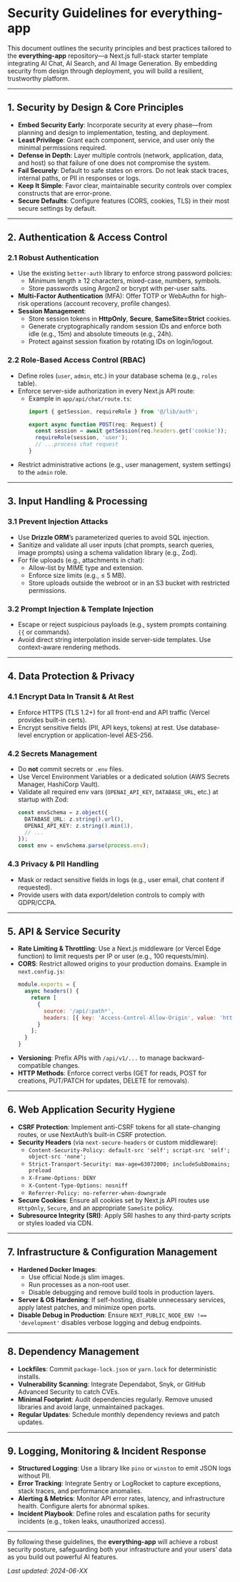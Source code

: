 # Security Guidelines for everything-app

This document outlines the security principles and best practices tailored to the **everything-app** repository—a Next.js full-stack starter template integrating AI Chat, AI Search, and AI Image Generation. By embedding security from design through deployment, you will build a resilient, trustworthy platform.

---

## 1. Security by Design & Core Principles

- **Embed Security Early**: Incorporate security at every phase—from planning and design to implementation, testing, and deployment.
- **Least Privilege**: Grant each component, service, and user only the minimal permissions required.
- **Defense in Depth**: Layer multiple controls (network, application, data, and host) so that failure of one does not compromise the system.
- **Fail Securely**: Default to safe states on errors. Do not leak stack traces, internal paths, or PII in responses or logs.
- **Keep It Simple**: Favor clear, maintainable security controls over complex constructs that are error-prone.
- **Secure Defaults**: Configure features (CORS, cookies, TLS) in their most secure settings by default.

---

## 2. Authentication & Access Control

### 2.1 Robust Authentication

- Use the existing `better-auth` library to enforce strong password policies:
  - Minimum length ≥ 12 characters, mixed-case, numbers, symbols.
  - Store passwords using Argon2 or bcrypt with per-user salts.
- **Multi-Factor Authentication** (MFA): Offer TOTP or WebAuthn for high-risk operations (account recovery, profile changes).
- **Session Management**:
  - Store session tokens in **HttpOnly**, **Secure**, **SameSite=Strict** cookies.
  - Generate cryptographically random session IDs and enforce both idle (e.g., 15m) and absolute timeouts (e.g., 24h).
  - Protect against session fixation by rotating IDs on login/logout.

### 2.2 Role-Based Access Control (RBAC)

- Define roles (`user`, `admin`, etc.) in your database schema (e.g., `roles` table).
- Enforce server-side authorization in every Next.js API route:
  - Example in `app/api/chat/route.ts`:
    ```ts
    import { getSession, requireRole } from '@/lib/auth';

    export async function POST(req: Request) {
      const session = await getSession(req.headers.get('cookie'));
      requireRole(session, 'user');
      // ...process chat request
    }
    ```
- Restrict administrative actions (e.g., user management, system settings) to the `admin` role.

---

## 3. Input Handling & Processing

### 3.1 Prevent Injection Attacks

- Use **Drizzle ORM**’s parameterized queries to avoid SQL injection.
- Sanitize and validate all user inputs (chat prompts, search queries, image prompts) using a schema validation library (e.g., Zod).
- For file uploads (e.g., attachments in chat):
  - Allow-list by MIME type and extension.
  - Enforce size limits (e.g., ≤ 5 MB).
  - Store uploads outside the webroot or in an S3 bucket with restricted permissions.

### 3.2 Prompt Injection & Template Injection

- Escape or reject suspicious payloads (e.g., system prompts containing `{{` or commands).
- Avoid direct string interpolation inside server-side templates. Use context-aware rendering methods.

---

## 4. Data Protection & Privacy

### 4.1 Encrypt Data In Transit & At Rest

- Enforce HTTPS (TLS 1.2+) for all front-end and API traffic (Vercel provides built-in certs).
- Encrypt sensitive fields (PII, API keys, tokens) at rest. Use database-level encryption or application-level AES-256.

### 4.2 Secrets Management

- Do **not** commit secrets or `.env` files.
- Use Vercel Environment Variables or a dedicated solution (AWS Secrets Manager, HashiCorp Vault).
- Validate all required env vars (`OPENAI_API_KEY`, `DATABASE_URL`, etc.) at startup with Zod:
  ```ts
  const envSchema = z.object({
    DATABASE_URL: z.string().url(),
    OPENAI_API_KEY: z.string().min(1),
    // ...
  });
  const env = envSchema.parse(process.env);
  ```

### 4.3 Privacy & PII Handling

- Mask or redact sensitive fields in logs (e.g., user email, chat content if requested).
- Provide users with data export/deletion controls to comply with GDPR/CCPA.

---

## 5. API & Service Security

- **Rate Limiting & Throttling**: Use a Next.js middleware (or Vercel Edge function) to limit requests per IP or user (e.g., 100 requests/min).
- **CORS**: Restrict allowed origins to your production domains. Example in `next.config.js`:
  ```js
  module.exports = {
    async headers() {
      return [
        {
          source: '/api/:path*',
          headers: [{ key: 'Access-Control-Allow-Origin', value: 'https://your-domain.com' }]
        }
      ];
    }
  }
  ```
- **Versioning**: Prefix APIs with `/api/v1/...` to manage backward-compatible changes.
- **HTTP Methods**: Enforce correct verbs (GET for reads, POST for creations, PUT/PATCH for updates, DELETE for removals).

---

## 6. Web Application Security Hygiene

- **CSRF Protection**: Implement anti-CSRF tokens for all state-changing routes, or use NextAuth’s built-in CSRF protection.
- **Security Headers** (via `next-secure-headers` or custom middleware):
  - `Content-Security-Policy: default-src 'self'; script-src 'self'; object-src 'none';`
  - `Strict-Transport-Security: max-age=63072000; includeSubDomains; preload`
  - `X-Frame-Options: DENY`
  - `X-Content-Type-Options: nosniff`
  - `Referrer-Policy: no-referrer-when-downgrade`
- **Secure Cookies**: Ensure all cookies set by Next.js API routes use `HttpOnly`, `Secure`, and an appropriate `SameSite` policy.
- **Subresource Integrity (SRI)**: Apply SRI hashes to any third-party scripts or styles loaded via CDN.

---

## 7. Infrastructure & Configuration Management

- **Hardened Docker Images**:
  - Use official Node.js slim images.
  - Run processes as a non-root user.
  - Disable debugging and remove build tools in production layers.
- **Server & OS Hardening**: If self-hosting, disable unnecessary services, apply latest patches, and minimize open ports.
- **Disable Debug in Production**: Ensure `NEXT_PUBLIC_NODE_ENV !== 'development'` disables verbose logging and debug endpoints.

---

## 8. Dependency Management

- **Lockfiles**: Commit `package-lock.json` or `yarn.lock` for deterministic installs.
- **Vulnerability Scanning**: Integrate Dependabot, Snyk, or GitHub Advanced Security to catch CVEs.
- **Minimal Footprint**: Audit dependencies regularly. Remove unused libraries and avoid large, unmaintained packages.
- **Regular Updates**: Schedule monthly dependency reviews and patch updates.

---

## 9. Logging, Monitoring & Incident Response

- **Structured Logging**: Use a library like `pino` or `winston` to emit JSON logs without PII.
- **Error Tracking**: Integrate Sentry or LogRocket to capture exceptions, stack traces, and performance anomalies.
- **Alerting & Metrics**: Monitor API error rates, latency, and infrastructure health. Configure alerts for abnormal spikes.
- **Incident Playbook**: Define roles and escalation paths for security incidents (e.g., token leaks, unauthorized access).

---

By following these guidelines, the **everything-app** will achieve a robust security posture, safeguarding both your infrastructure and your users’ data as you build out powerful AI features.

*Last updated: 2024-06-XX*